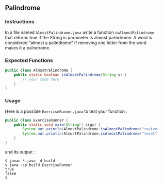 ## Palindrome

### Instructions

In a file named `AlmostPalindrome.java` write a function `isAlmostPalindrome` that returns true if the String in parameter is almost palindrome.
A word is considered "almost a palindrome" if removing one letter from the word makes it a palindrome.

### Expected Functions

```java
public class AlmostPalindrome {
    public static boolean isAlmostPalindrome(String s) {
        // your code here
    }
}
```

### Usage

Here is a possible `ExerciseRunner.java` to test your function :

```java
public class ExerciseRunner {
    public static void main(String[] args) {
        System.out.println(AlmostPalindrome.isAlmostPalindrome("reviver"));
        System.out.println(AlmostPalindrome.isAlmostPalindrome("level"));
    }
}
```

and its output :

```shell
$ javac *.java -d build
$ java -cp build ExerciseRunner
true
false
$
```
